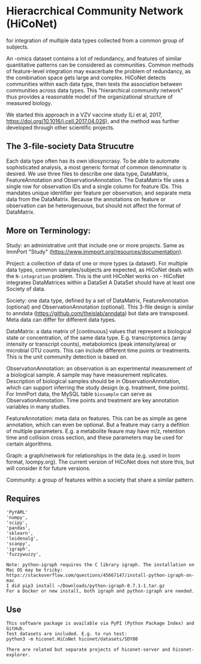 # Hieracrchical Community Network (HiCoNet)
for integration of multiple data types collected from a common group of subjects.

An -omics dataset contains a lot of redundancy, and features of similar quantitative patterns can be considered as communities. Common methods of feature-level integration may exacerbate the problem of redundancy, as the combination space gets large and complex. HiCoNet detects communities within each data type, then tests the association between communities across data types. This "hierarchical community network" thus provides a reasonable model of the organizational structure of measured biology.

We started this approach in a VZV vaccine study (Li et al, 2017, https://doi.org/10.1016/j.cell.2017.04.026), and the method was further developed through other scientific projects.

## The 3-file-society Data Strucutre
Each data type often has its own idiosyncrasy. To be able to automate sophisticated analysis, a most generic format of common denominator is desired.
We use three files to describe one data type, DataMatrix, FeatureAnnotation and ObservationAnnotation.
The DataMatrix file uses a single row for observation IDs and a single column for feature IDs. This mandates unique identifier per feature per observation, and separate meta data from the DataMatrix. Because the annotations on feature or observation can be heterogenuous, but should not affect the format of DataMatrix. 

## More on Terminology:
Study: an administrative unit that include one or more projects. Same as ImmPort "Study" (https://www.immport.org/resources/documentation). 

Project: a collection of data of one or more types (a dataset). For multiple data types, common samples/subjects are expected, as HiCoNet deals with the `N-integration` problem.
    This is the unit HiCoNet works on - HiCoNet integrates DataMatrices within a DataSet
    A DataSet should have at least one Society of data.

Society: one data type, defined by a set of DataMatrix, FeatureAnnotation (optional) and ObservationAnnotation (optional). 
    This 3-file design is similar to anndata (https://github.com/theislab/anndata) but data are transposed. Meta data can differ for different data types.

DataMatrix: a data matrix of [continuous] values that represent a biological state or concentration, of the same data type.
    E.g. transcriptomics (array intensity or transcript counts), metabolomics (peak intensity/area) or microbial OTU counts.
    This can include different time points or treatments. This is the unit community detection is based on.

ObservationAnnotation: an observation is an experimental measurement of a biological sample. 
    A sample may have measurement replicates. Description of biological samples should be in ObservationAnnotation, which can support inferring the study design (e.g. treatment, time points). For ImmPort data, the MySQL table `biosample` can serve as ObservationAnnotation. Time points and treatment are key annotation variables in many studies. 

FeatureAnnotation: meta data on features. 
    This can be as simple as gene annotation, which can even be optional. But a feature may carry a defition of multiple parameters. E.g. a metabolite feaure may have m/z, retention time and collision cross section, and these parameters may be used for certain algorithms.

Graph: a graph/network for relationships in the data (e.g. used in loom format, loompy.org). The current version of HiCoNet does not store this, but will consider it for future versions.

Community: a group of features within a society that share a similar pattern.

## Requires
    'PyYAML'
    'numpy',
    'scipy',
    'pandas',
    'sklearn',
    'leidenalg',
    'scanpy',
    'igraph',
    'fuzzywuzzy',

    Note: python-igraph requires the C library igraph. The installation on Mac OS may be tricky:  
    https://stackoverflow.com/questions/45667147/install-python-igraph-on-mac
    I did pip3 install ~/Downloads/python-igraph-0.7.1-1.tar.gz
    For a Docker or new install, both igraph and python-igraph are needed.

## Use
    This software package is available via PyPI (Python Package Index) and GitHub.
    Test datasets are included. E.g. to run test:
    python3 -m hiconet.HiCoNet hiconet/datasets/SDY80

    There are related but separate projects of hiconet-server and hiconet-explorer.
    